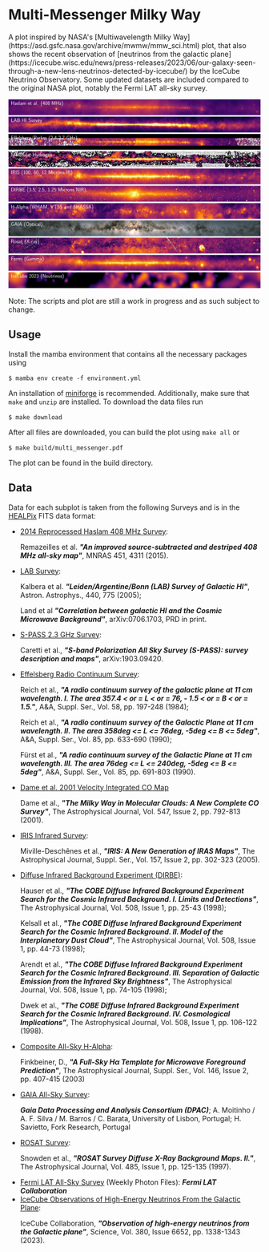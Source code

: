 # Multi-Messenger Milky Way

<p>A plot inspired by NASA's [Multiwavelength Milky Way](https://asd.gsfc.nasa.gov/archive/mwmw/mmw_sci.html) plot,
that also shows the recent observation of [neutrinos from the galactic plane](https://icecube.wisc.edu/news/press-releases/2023/06/our-galaxy-seen-through-a-new-lens-neutrinos-detected-by-icecube/) by the IceCube Neutrino Observatory. Some updated datasets are included compared to the original NASA plot, notably the Fermi LAT all-sky survey.</p>

![The Milky Way as observed via different messengers/bands.](./multi_messenger.png "Multi-Messenger Milky Way")

Note: The scripts and plot are still a work in progress and as such subject to change.


## Usage

Install the mamba environment that contains all the necessary packages using
```
$ mamba env create -f environment.yml
```
An installation of [miniforge](https://github.com/conda-forge/miniforge) is recommended. Additionally, make sure that `make` and `unzip` are installed.
To download the data files run
```
$ make download
```
After all files are downloaded, you can build the plot using `make all` or
```
$ make build/multi_messenger.pdf
```
The plot can be found in the build directory.


## Data

Data for each subplot is taken from the following Surveys and is in the [HEALPix](https://healpix.sourceforge.io/) FITS data format:
- [2014 Reprocessed Haslam 408 MHz Survey](https://lambda.gsfc.nasa.gov/product/foreground/fg_LAB_HI_Survey_info.html): <p>Remazeilles et al.
***"An improved source-subtracted and destriped 408 MHz all-sky map"***, MNRAS 451, 4311 (2015).</p>
- [LAB Survey](https://lambda.gsfc.nasa.gov/product/foreground/fg_LAB_HI_Survey_info.html): <p>Kalbera et al. ***"Leiden/Argentine/Bonn (LAB) Survey of Galactic HI"***, Astron. Astrophys., 440, 775 (2005);</p> <p>Land et al ***"Correlation between galactic HI and the Cosmic Microwave Background"***, arXiv:0706.1703, PRD in print.</p>
- [S-PASS 2.3 GHz Survey](https://lambda.gsfc.nasa.gov/product/foreground/fg_s_pass_info.html): <p>Caretti et al., ***"S-band Polarization All Sky Survey (S-PASS): survey description and maps"***, arXiv:1903.09420.</p>
- [Effelsberg Radio Continuum Survey](http://cade.irap.omp.eu/dokuwiki/doku.php?id=effelsberg): <p>Reich et al., ***"A radio continuum survey of the galactic plane at 11 cm wavelength. I. The area 357.4 < or = L < or = 76, - 1.5 < or = B < or = 1.5."***, A&A, Suppl. Ser., Vol. 58, pp. 197-248 (1984);</p> <p>Reich et al., ***"A radio continuum survey of the Galactic Plane at 11 cm wavelength. II. The area 358deg <= L <= 76deg, -5deg <= B <= 5deg"***, A&A, Suppl. Ser., Vol. 85, pp. 633-690 (1990);</p> <p>Fürst et al., ***"A radio continuum survey of the Galactic Plane at 11 cm wavelength. III. The area 76deg <= L <= 240deg, -5deg <= B <= 5deg"***, A&A, Suppl. Ser., Vol. 85, pp. 691-803 (1990).</p>
- [Dame et al. 2001 Velocity Integrated CO Map](https://lambda.gsfc.nasa.gov/product/foreground/fg_wco_info.html) <p>Dame et al., ***"The Milky Way in Molecular Clouds: A New Complete CO Survey"***, The Astrophysical Journal, Vol. 547, Issue 2, pp. 792-813 (2001).</p>
- [IRIS Infrared Survey](https://lambda.gsfc.nasa.gov/product/foreground/fg_iris_info.html): <p>Miville-Deschênes et al., ***"IRIS: A New Generation of IRAS Maps"***, The Astrophysical Journal, Suppl. Ser., Vol. 157, Issue 2, pp. 302-323 (2005).</p>
- [Diffuse Infrared Background Experiment (DIRBE)](http://cade.irap.omp.eu/dokuwiki/doku.php?id=dirbe): <p>Hauser et al., ***"The COBE Diffuse Infrared Background Experiment Search for the Cosmic Infrared Background. I. Limits and Detections"***, The Astrophysical Journal, Vol. 508, Issue 1, pp. 25-43 (1998);</p> <p>Kelsall et al., ***"The COBE Diffuse Infrared Background Experiment Search for the Cosmic Infrared Background. II. Model of the Interplanetary Dust Cloud"***, The Astrophysical Journal, Vol. 508, Issue 1, pp. 44-73 (1998);</p> <p>Arendt et al., ***"The COBE Diffuse Infrared Background Experiment Search for the Cosmic Infrared Background. III. Separation of Galactic Emission from the Infrared Sky Brightness"***, The Astrophysical Journal, Vol. 508, Issue 1, pp. 74-105 (1998);</p> <p>Dwek et al., ***"The COBE Diffuse Infrared Background Experiment Search for the Cosmic Infrared Background. IV. Cosmological Implications"***, The Astrophysical Journal, Vol. 508, Issue 1, pp. 106-122 (1998).</p>
- [Composite All-Sky H-Alpha](https://lambda.gsfc.nasa.gov/product/foreground/fg_halpha_info.html): <p>Finkbeiner, D., ***"A Full-Sky Hα Template for Microwave Foreground Prediction"***, The Astrophysical Journal, Suppl. Ser., Vol. 146, Issue 2, pp. 407-415 (2003)</p>
- [GAIA All-Sky Survey](https://sci.esa.int/s/ApPJaGA): <p>***Gaia Data Processing and Analysis Consortium (DPAC)***; A. Moitinho / A. F. Silva / M. Barros / C. Barata, University of Lisbon, Portugal; H. Savietto, Fork Research, Portugal</p>
- [ROSAT Survey](https://www.jb.man.ac.uk/research/cosmos/rosat/): <p>Snowden et al., ***"ROSAT Survey Diffuse X-Ray Background Maps. II."***, 
The Astrophysical Journal, Vol. 485, Issue 1, pp. 125-135 (1997).</p>
- [Fermi LAT All-Sky Survey](https://fermi.gsfc.nasa.gov/ssc/data/access/lat/) (Weekly Photon Files): ***Fermi LAT Collaboration***
- [IceCube Observations of High-Energy Neutrinos From the Galactic Plane](https://icecube.wisc.edu/data-releases/2023/06/observation-of-high-energy-neutrinos-from-the-galactic-plane/): <p>IceCube Collaboration, ***"Observation of high-energy neutrinos from the Galactic plane"***, Science, Vol. 380, Issue 6652, pp. 1338-1343 (2023).

